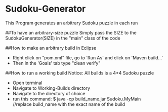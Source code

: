 # Sudoku-Generator
This Program generates an arbitrary Sudoku puzzle in each run

##To have an arbitrary-size puzzle
Simply pass the SIZE to the SudokuGenerator(SIZE) in the "main" class of the code

##How to make an arbitrary build in Eclipse
- Right click on "pom.xml" file, go to 'Run As' and click on 'Maven build...'
- Then in the 'Goals' tab type "clean verify"

##How to run a working build
Notice: All builds is a 4*4 Sudoku puzzle

- Open terminal
- Navigate to Working-Builds directory
- Navigate to the directory of choice
- run this command:
$ java -cp build_name.jar Sudoku.MyMain   
//replace build_name with the exact name of the build
